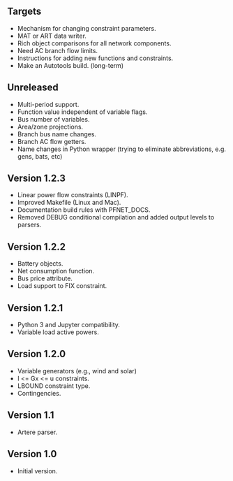 Targets
-------
* Mechanism for changing constraint parameters.
* MAT or ART data writer.
* Rich object comparisons for all network components.
* Need AC branch flow limits.
* Instructions for adding new functions and constraints.
* Make an Autotools build. (long-term)

Unreleased
----------
* Multi-period support.
* Function value independent of variable flags.
* Bus number of variables.
* Area/zone projections.
* Branch bus name changes.
* Branch AC flow getters.
* Name changes in Python wrapper (trying to eliminate abbreviations, e.g. gens, bats, etc)

Version 1.2.3
-------------
* Linear power flow constraints (LINPF).
* Improved Makefile (Linux and Mac).
* Documentation build rules with PFNET_DOCS.
* Removed DEBUG conditional compilation and added output levels to parsers.

Version 1.2.2
-------------
* Battery objects.
* Net consumption function.
* Bus price attribute.
* Load support to FIX constraint.

Version 1.2.1
-------------
* Python 3 and Jupyter compatibility.
* Variable load active powers.

Version 1.2.0
-------------
* Variable generators (e.g., wind and solar)
* l <= Gx <= u constraints.
* LBOUND constraint type.
* Contingencies.

Version 1.1
-----------
* Artere parser.

Version 1.0
-----------
* Initial version.
